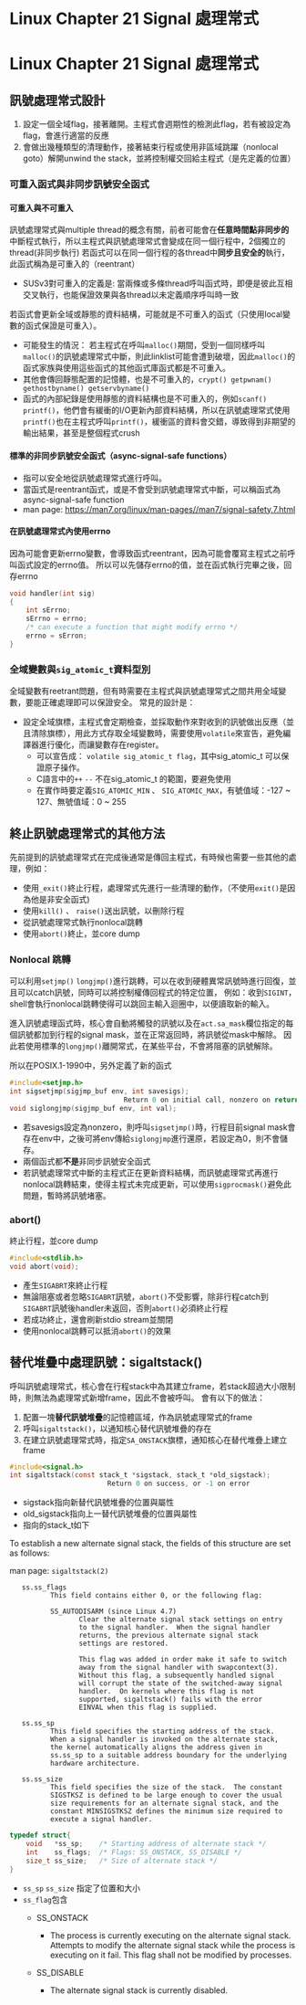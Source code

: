 # Linux Chapter 21 Signal 處理常式


# Linux Chapter 21 Signal 處理常式

## 訊號處理常式設計
1. 設定一個全域flag，接著離開。主程式會週期性的檢測此flag，若有被設定為flag，會進行適當的反應
2. 會做出幾種類型的清理動作，接著結束行程或使用非區域跳躍（nonlocal goto）解開unwind the stack，並將控制權交回給主程式（是先定義的位置）

### 可重入函式與非同步訊號安全函式

#### 可重入與不可重入
訊號處理常式與multiple thread的概念有關，前者可能會在**任意時間點非同步的**中斷程式執行，所以主程式與訊號處理常式會變成在同一個行程中，2個獨立的thread(非同步執行)
若函式可以在同一個行程的各thread中**同步且安全的**執行，此函式稱為是可重入的（reentrant）
* SUSv3對可重入的定義是: 當兩條或多條thread呼叫函式時，即便是彼此互相交叉執行，也能保證效果與各thread以未定義順序呼叫時一致

若函式會更新全域或靜態的資料結構，可能就是不可重入的函式（只使用local變數的函式保證是可重入）。
* 可能發生的情況： 若主程式在呼叫`malloc()`期間，受到一個同樣呼叫`malloc()`的訊號處理常式中斷，則此linklist可能會遭到破壞，因此`malloc()`的函式家族與使用這些函式的其他函式庫函式都是不可重入。
* 其他會傳回靜態配置的記憶體，也是不可重入的，`crypt() getpwnam() gethostbyname() getservbyname()`
* 函式的內部紀錄是使用靜態的資料結構也是不可重入的，例如`scanf() printf()`，他們會有緩衝的I/O更新內部資料結構，所以在訊號處理常式使用`printf()`也在主程式呼叫`printf()`，緩衝區的資料會交錯，導致得到非期望的輸出結果，甚至是整個程式crush

#### 標準的非同步訊號安全函式（async-signal-safe functions）
* 指可以安全地從訊號處理常式進行呼叫。
* 當函式是reentrant函式，或是不會受到訊號處理常式中斷，可以稱函式為async-signal-safe function
* man page: https://man7.org/linux/man-pages//man7/signal-safety.7.html


#### 在訊號處理常式內使用errno
因為可能會更新errno變數，會導致函式reentrant，因為可能會覆寫主程式之前呼叫函式設定的errno值。
所以可以先儲存errno的值，並在函式執行完畢之後，回存errno

```c
void handler(int sig)
{
    int sErrno;
    sErrno = errno;
    /* can execute a function that might modify errno */
    errno = sErron;
}
```

### 全域變數與`sig_atomic_t`資料型別
全域變數有reetrant問題，但有時需要在主程式與訊號處理常式之間共用全域變數，要能正確處理即可以保證安全。
常見的設計是：
* 設定全域旗標，主程式會定期檢查，並採取動作來對收到的訊號做出反應（並且清除旗標），用此方式存取全域變數時，需要使用`volatile`來宣告，避免編譯器進行優化，而讓變數存在register。
  * 可以宣告成： `volatile sig_atomic_t flag`，其中sig_atomic_t 可以保證原子操作。
  * C語言中的`++` `--` 不在sig_atomic_t 的範圍，要避免使用
  * 在實作時要定義`SIG_ATOMIC_MIN` 、 `SIG_ATOMIC_MAX`，有號值域：-127 ~ 127、無號值域：0 ~ 255

## 終止訊號處理常式的其他方法
先前提到的訊號處理常式在完成後通常是傳回主程式，有時候也需要一些其他的處理，例如：
* 使用`_exit()`終止行程，處理常式先進行一些清理的動作，（不使用`exit()`是因為他是非安全函式)
* 使用`kill()` 、 `raise()`送出訊號，以刪除行程
* 從訊號處理常式執行nonlocal跳轉
* 使用`abort()`終止，並core dump

### Nonlocal 跳轉
可以利用`setjmp()` `longjmp()`進行跳轉，可以在收到硬體異常訊號時進行回復，並且可以catch訊號，同時可以將控制權傳回程式的特定位置，
例如：收到`SIGINT`，shell會執行nonlocal跳轉使得可以跳回主輸入迴圈中，以便讀取新的輸入。
 
進入訊號處理函式時，核心會自動將觸發的訊號以及在`act.sa_mask`欄位指定的每個訊號都加到行程的signal mask，並在正常返回時，將訊號從mask中解除。
因此若使用標準的`longjmp()`離開常式，在某些平台，不會將阻塞的訊號解除。

所以在POSIX.1-1990中，另外定義了新的函式
```c
#include<setjmp.h>
int sigsetjmp(sigjmp_buf env, int savesigs);
                            Return 0 on initial call, nonzero on return via siglongjmp()
void siglongjmp(sigjmp_buf env, int val);
```

* 若savesigs設定為nonzero，則呼叫`sigsetjmp()`時，行程目前signal mask會存在env中，之後可將env傳給`siglongjmp`進行還原，若設定為0，則不會儲存。
* 兩個函式都**不是**非同步訊號安全函式
* 若訊號處理常式中斷的主程式正在更新資料結構，而訊號處理常式再進行nonlocal跳轉結束，使得主程式未完成更新，可以使用`sigprocmask()`避免此問題，暫時將訊號堵塞。

### abort()
終止行程，並core dump
```c
#include<stdlib.h>
void abort(void);
```
* 產生`SIGABRT`來終止行程
* 無論阻塞或者忽略`SIGABRT`訊號，`abort()`不受影響，除非行程catch到`SIGABRT`訊號後handler未返回，否則`abort()`必須終止行程
* 若成功終止，還會刷新stdio stream並關閉
* 使用nonlocal跳轉可以抵消`abort()`的效果

## 替代堆疊中處理訊號：sigaltstack()
呼叫訊號處理常式，核心會在行程stack中為其建立frame，若stack超過大小限制時，則無法為處理常式新增frame，因此不會被呼叫。
會有以下的做法：
1. 配置一塊**替代訊號堆疊**的記憶體區域，作為訊號處理常式的frame
2. 呼叫`sigaltstack()`，以通知核心替代訊號堆疊的存在
3. 在建立訊號處理常式時，指定`SA_ONSTACK`旗標，通知核心在替代堆疊上建立frame

```c
#include<signal.h>
int sigaltstack(const stack_t *sigstack, stack_t *old_sigstack);
                        Return 0 on success, or -1 on error
```

* sigstack指向新替代訊號堆疊的位置與屬性
* old_sigstack指向上一替代訊號堆疊的位置與屬性
* 指向的stack_t如下


To establish a new alternate signal stack, the fields of this structure are set as follows:

man page: `sigaltstack(2)`

       ss.ss_flags
              This field contains either 0, or the following flag:

              SS_AUTODISARM (since Linux 4.7)
                     Clear the alternate signal stack settings on entry
                     to the signal handler.  When the signal handler
                     returns, the previous alternate signal stack
                     settings are restored.

                     This flag was added in order make it safe to switch
                     away from the signal handler with swapcontext(3).
                     Without this flag, a subsequently handled signal
                     will corrupt the state of the switched-away signal
                     handler.  On kernels where this flag is not
                     supported, sigaltstack() fails with the error
                     EINVAL when this flag is supplied.

       ss.ss_sp
              This field specifies the starting address of the stack.
              When a signal handler is invoked on the alternate stack,
              the kernel automatically aligns the address given in
              ss.ss_sp to a suitable address boundary for the underlying
              hardware architecture.

       ss.ss_size
              This field specifies the size of the stack.  The constant
              SIGSTKSZ is defined to be large enough to cover the usual
              size requirements for an alternate signal stack, and the
              constant MINSIGSTKSZ defines the minimum size required to
              execute a signal handler.
```c
typedef struct{
    void   *ss_sp;    /* Starting address of alternate stack */
    int    ss_flags;  /* Flags: SS_ONSTACK, SS_DISABLE */
    size_t ss_size;   /* Size of alternate stack */
}   
```
* `ss_sp` `ss_size` 指定了位置和大小
* `ss_flag`包含
  * SS_ONSTACK
    * The process is currently executing on the alternate signal stack. Attempts to modify the alternate signal stack while the process is executing on it fail. This flag shall not be modified by processes.

  * SS_DISABLE
    * The alternate signal stack is currently disabled.





